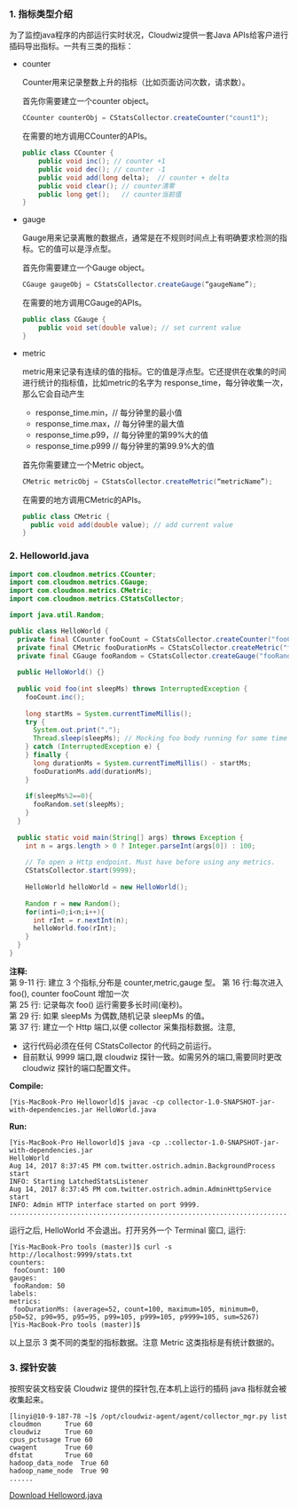 ### 1. 指标类型介绍
为了监控java程序的内部运行实时状况，Cloudwiz提供一套Java APIs给客户进行插码导出指标。一共有三类的指标：

- counter

  Counter用来记录整数上升的指标（比如页面访问次数，请求数）。

  首先你需要建立一个counter object。
  ```java
  CCounter counterObj = CStatsCollector.createCounter("count1");
  ```
  在需要的地方调用CCounter的APIs。
  ```java
  public class CCounter {
      public void inc(); // counter +1
      public void dec(); // counter -1
      public void add(long delta);  // counter + delta
      public void clear(); // counter清零
      public long get();   // counter当前值
  }
  ```

- gauge

  Gauge用来记录离散的数据点，通常是在不规则时间点上有明确要求检测的指标。它的值可以是浮点型。

  首先你需要建立一个Gauge object。
  ```java
  CGauge gaugeObj = CStatsCollector.createGauge(“gaugeName”);
  ```
  在需要的地方调用CGauge的APIs。
  ```java
  public class CGauge {
      public void set(double value); // set current value
  }
  ```

- metric

  metric用来记录有连续的值的指标。它的值是浮点型。它还提供在收集的时间进行统计的指标值，比如metric的名字为 response_time，每分钟收集一次，那么它会自动产生
  - response_time.min，// 每分钟里的最小值
  - response_time.max，// 每分钟里的最大值
  - response_time.p99，// 每分钟里的第99%大的值
  - response_time.p999  // 每分钟里的第99.9%大的值

  首先你需要建立一个Metric object。
  ```java
  CMetric metricObj = CStatsCollector.createMetric(“metricName”);
  ```
  在需要的地方调用CMetric的APIs。
  ```java
  public class CMetric {
    public void add(double value); // add current value
  }
  ```



### 2. Helloworld.java
```java
import com.cloudmon.metrics.CCounter;
import com.cloudmon.metrics.CGauge;
import com.cloudmon.metrics.CMetric;
import com.cloudmon.metrics.CStatsCollector;

import java.util.Random;

public class HelloWorld {
  private final CCounter fooCount = CStatsCollector.createCounter("fooCount");
  private final CMetric fooDurationMs = CStatsCollector.createMetric("fooDurationMs");
  private final CGauge fooRandom = CStatsCollector.createGauge("fooRandom");
  
  public HelloWorld() {}
  
  public void foo(int sleepMs) throws InterruptedException {
    fooCount.inc();
    
    long startMs = System.currentTimeMillis();
    try {
      System.out.print(".");
      Thread.sleep(sleepMs); // Mocking foo body running for some time
    } catch (InterruptedException e) {
    } finally {
      long durationMs = System.currentTimeMillis() - startMs;
      fooDurationMs.add(durationMs);
    }
    
    if(sleepMs%2==0){
      fooRandom.set(sleepMs);
    }
  }
  
  public static void main(String[] args) throws Exception {
    int n = args.length > 0 ? Integer.parseInt(args[0]) : 100;
    
    // To open a Http endpoint. Must have before using any metrics.
    CStatsCollector.start(9999);
    
    HelloWorld helloWorld = new HelloWorld();
    
    Random r = new Random();
    for(inti=0;i<n;i++){
      int rInt = r.nextInt(n);
      helloWorld.foo(rInt);
    }
  }
}
```

**注释:**        
第 9-11 行: 建立 3 个指标,分布是 counter,metric,gauge 型。 第 16 行:每次进入 foo(), counter fooCount 增加一次        
第 25 行: 记录每次 foo() 运行需要多长时间(毫秒)。         
第 29 行: 如果 sleepMs 为偶数,随机记录 sleepMs 的值。        
第 37 行: 建立一个 Http 端口,以便 collector 采集指标数据。注意,
  - 这行代码必须在任何 CStatsCollector 的代码之前运行。
  - 目前默认 9999 端口,跟 cloudwiz 探针一致。如需另外的端口,需要同时更改 cloudwiz 探针的端口配置文件。

**Compile:**
```shell
[Yis-MacBook-Pro Helloworld]$ javac -cp collector-1.0-SNAPSHOT-jar-with-dependencies.jar HelloWorld.java
```

**Run:**
```shell
[Yis-MacBook-Pro Helloworld]$ java -cp .:collector-1.0-SNAPSHOT-jar-with-dependencies.jar
HelloWorld
Aug 14, 2017 8:37:45 PM com.twitter.ostrich.admin.BackgroundProcess start
INFO: Starting LatchedStatsListener
Aug 14, 2017 8:37:45 PM com.twitter.ostrich.admin.AdminHttpService start
INFO: Admin HTTP interface started on port 9999.
....................................................................................................
```

运行之后, HelloWorld 不会退出。打开另外一个 Terminal 窗口, 运行:
```shell
[Yis-MacBook-Pro tools (master)]$ curl -s http://localhost:9999/stats.txt
counters:
 fooCount: 100
gauges:
 fooRandom: 50
labels: 
metrics:
 fooDurationMs: (average=52, count=100, maximum=105, minimum=0, p50=52, p90=95, p95=95, p99=105, p999=105, p9999=105, sum=5267)
[Yis-MacBook-Pro tools (master)]$
```

以上显示 3 类不同的类型的指标数据。注意 Metric 这类指标是有统计数据的。



### 3. 探针安装
按照安装文档安装 Cloudwiz 提供的探针包,在本机上运行的插码 java 指标就会被收集起来。
```shell
[linyi@10-9-187-78 ~]$ /opt/cloudwiz-agent/agent/collector_mgr.py list
cloudmon      True 60
cloudwiz      True 60
cpus_pctusage True 60
cwagent       True 60
dfstat        True 60
hadoop_data_node  True 60
hadoop_name_node  True 90
......
```


<a href="#" download="http://cloudwiz.cn/document/part6/Helloworld.zip">Download Helloword.java</a>

